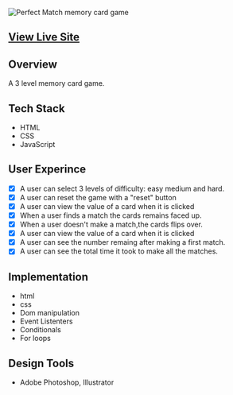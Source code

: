 


![Perfect Match memory card game](./image/perfectmatchcover.png?raw=true)


## [View Live Site](https://perfect-match-card-game.vercel.app/)


## **Overview**
A 3 level memory card game.

## **Tech Stack**
 * HTML
 * CSS
 * JavaScript

## **User Experince**
 - [x] A user can select 3 levels of difficulty: easy medium and hard.
 - [x] A user can reset the game with a "reset" button 
 - [x] A user can view the value of a card when it is clicked
 - [x] When a user finds a match the cards remains faced up.
 - [x] When a user doesn't make a match,the cards flips over.
 - [x] A user can view the value of a card when it is clicked
 - [x] A user can see the number remaing after making a first match.
 - [x] A user can see the total time it took to make all the matches.

## **Implementation**
* html
* css 
* Dom manipulation
* Event Listenters
* Conditionals
* For loops




## **Design Tools**
* Adobe Photoshop, Illustrator 
